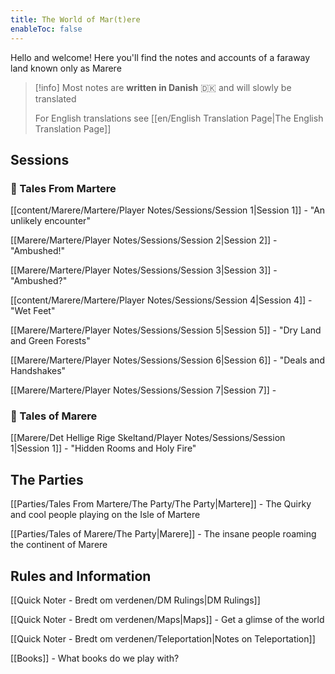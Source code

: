 ```yaml
---
title: The World of Mar(t)ere
enableToc: false
---
```

Hello and welcome!
Here you'll find the notes and accounts of a faraway land known only as Marere

> [!info]
> Most notes are **written in Danish** 🇩🇰 and will slowly be translated
> 
> For English translations see [[en/English Translation Page|The English Translation Page]]
## Sessions
### 🌱 Tales From Martere
[[content/Marere/Martere/Player Notes/Sessions/Session 1|Session 1]] - "An unlikely encounter"

[[Marere/Martere/Player Notes/Sessions/Session 2|Session 2]] - "Ambushed!"

[[Marere/Martere/Player Notes/Sessions/Session 3|Session 3]] - "Ambushed?"

[[content/Marere/Martere/Player Notes/Sessions/Session 4|Session 4]] - "Wet Feet"

[[Marere/Martere/Player Notes/Sessions/Session 5|Session 5]] - "Dry Land and Green Forests"

[[Marere/Martere/Player Notes/Sessions/Session 6|Session 6]] - "Deals and Handshakes"

[[Marere/Martere/Player Notes/Sessions/Session 7|Session 7]] - 
### 🌱 Tales of Marere
[[Marere/Det Hellige Rige Skeltand/Player Notes/Sessions/Session 1|Session 1]] - "Hidden Rooms and Holy Fire"

## The Parties
[[Parties/Tales From Martere/The Party/The Party|Martere]] - The Quirky and cool people playing on the Isle of Martere

[[Parties/Tales of Marere/The Party|Marere]] - The insane people roaming the continent of Marere

## Rules and Information
[[Quick Noter - Bredt om verdenen/DM Rulings|DM Rulings]]

[[Quick Noter - Bredt om verdenen/Maps|Maps]] - Get a glimse of the world

[[Quick Noter - Bredt om verdenen/Teleportation|Notes on Teleportation]]

[[Books]] - What books do we play with?